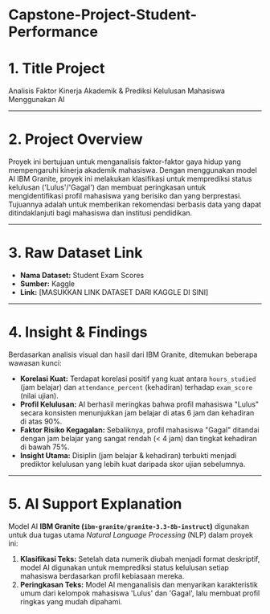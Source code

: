 # Capstone-Project-Student-Performance

# 1. Title Project
Analisis Faktor Kinerja Akademik & Prediksi Kelulusan Mahasiswa Menggunakan AI

---

# 2. Project Overview
Proyek ini bertujuan untuk menganalisis faktor-faktor gaya hidup yang mempengaruhi kinerja akademik mahasiswa. Dengan menggunakan model AI IBM Granite, proyek ini melakukan klasifikasi untuk memprediksi status kelulusan ('Lulus'/'Gagal') dan membuat peringkasan untuk mengidentifikasi profil mahasiswa yang berisiko dan yang berprestasi. Tujuannya adalah untuk memberikan rekomendasi berbasis data yang dapat ditindaklanjuti bagi mahasiswa dan institusi pendidikan.

---

# 3. Raw Dataset Link
- **Nama Dataset:** Student Exam Scores
- **Sumber:** Kaggle
- **Link:** [MASUKKAN LINK DATASET DARI KAGGLE DI SINI]

---

# 4. Insight & Findings
Berdasarkan analisis visual dan hasil dari IBM Granite, ditemukan beberapa wawasan kunci:
- **Korelasi Kuat:** Terdapat korelasi positif yang kuat antara `hours_studied` (jam belajar) dan `attendance_percent` (kehadiran) terhadap `exam_score` (nilai ujian).
- **Profil Kelulusan:** AI berhasil meringkas bahwa profil mahasiswa "Lulus" secara konsisten menunjukkan jam belajar di atas 6 jam dan kehadiran di atas 90%.
- **Faktor Risiko Kegagalan:** Sebaliknya, profil mahasiswa "Gagal" ditandai dengan jam belajar yang sangat rendah (< 4 jam) dan tingkat kehadiran di bawah 75%.
- **Insight Utama:** Disiplin (jam belajar & kehadiran) terbukti menjadi prediktor kelulusan yang lebih kuat daripada skor ujian sebelumnya.

---

# 5. AI Support Explanation
Model AI **IBM Granite (`ibm-granite/granite-3.3-8b-instruct`)** digunakan untuk dua tugas utama *Natural Language Processing* (NLP) dalam proyek ini:
1.  **Klasifikasi Teks:** Setelah data numerik diubah menjadi format deskriptif, model AI digunakan untuk memprediksi status kelulusan setiap mahasiswa berdasarkan profil kebiasaan mereka.
2.  **Peringkasan Teks:** Model AI menganalisis dan menyarikan karakteristik umum dari kelompok mahasiswa 'Lulus' dan 'Gagal', lalu membuat profil ringkas yang mudah dipahami.
